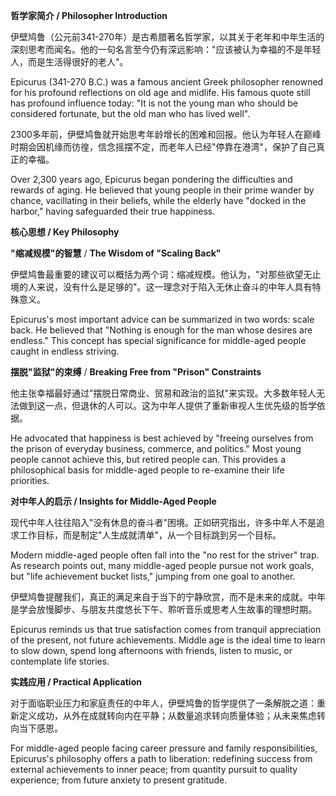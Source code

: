 
**哲学家简介 / Philosopher Introduction**

伊壁鸠鲁（公元前341-270年）是古希腊著名哲学家，以其关于老年和中年生活的深刻思考而闻名。他的一句名言至今仍有深远影响："应该被认为幸福的不是年轻人，而是生活得很好的老人"。

Epicurus (341-270 B.C.) was a famous ancient Greek philosopher renowned for his profound reflections on old age and midlife. His famous quote still has profound influence today: "It is not the young man who should be considered fortunate, but the old man who has lived well".

2300多年前，伊壁鸠鲁就开始思考年龄增长的困难和回报。他认为年轻人在巅峰时期会因机缘而彷徨，信念摇摆不定，而老年人已经"停靠在港湾"，保护了自己真正的幸福。

Over 2,300 years ago, Epicurus began pondering the difficulties and rewards of aging. He believed that young people in their prime wander by chance, vacillating in their beliefs, while the elderly have "docked in the harbor," having safeguarded their true happiness.

**核心思想 / Key Philosophy**

**"缩减规模"的智慧** / **The Wisdom of "Scaling Back"**

伊壁鸠鲁最重要的建议可以概括为两个词：缩减规模。他认为，"对那些欲望无止境的人来说，没有什么是足够的"。这一理念对于陷入无休止奋斗的中年人具有特殊意义。

Epicurus's most important advice can be summarized in two words: scale back. He believed that "Nothing is enough for the man whose desires are endless." This concept has special significance for middle-aged people caught in endless striving.

**摆脱"监狱"的束缚** / **Breaking Free from "Prison" Constraints**

他主张幸福最好通过"摆脱日常商业、贸易和政治的监狱"来实现。大多数年轻人无法做到这一点，但退休的人可以。这为中年人提供了重新审视人生优先级的哲学依据。

He advocated that happiness is best achieved by "freeing ourselves from the prison of everyday business, commerce, and politics." Most young people cannot achieve this, but retired people can. This provides a philosophical basis for middle-aged people to re-examine their life priorities.

**对中年人的启示 / Insights for Middle-Aged People**

现代中年人往往陷入"没有休息的奋斗者"困境。正如研究指出，许多中年人不是追求工作目标，而是制定"人生成就清单"，从一个目标跳到另一个目标。

Modern middle-aged people often fall into the "no rest for the striver" trap. As research points out, many middle-aged people pursue not work goals, but "life achievement bucket lists," jumping from one goal to another.

伊壁鸠鲁提醒我们，真正的满足来自于当下的宁静欣赏，而不是未来的成就。中年是学会放慢脚步、与朋友共度悠长下午、聆听音乐或思考人生故事的理想时期。

Epicurus reminds us that true satisfaction comes from tranquil appreciation of the present, not future achievements. Middle age is the ideal time to learn to slow down, spend long afternoons with friends, listen to music, or contemplate life stories.

**实践应用 / Practical Application**

对于面临职业压力和家庭责任的中年人，伊壁鸠鲁的哲学提供了一条解脱之道：重新定义成功，从外在成就转向内在平静；从数量追求转向质量体验；从未来焦虑转向当下感恩。

For middle-aged people facing career pressure and family responsibilities, Epicurus's philosophy offers a path to liberation: redefining success from external achievements to inner peace; from quantity pursuit to quality experience; from future anxiety to present gratitude.
